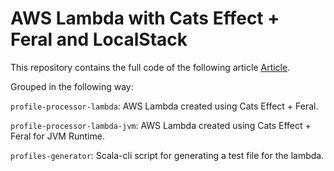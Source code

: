 
# AWS Lambda with Cats Effect + Feral and LocalStack

This repository contains the full code of the following article [Article](https://www.fullstack.com/labs/resources/blog/aws-lambda-with-cats-effect-feral-and-localstack).

Grouped in the following way:

`profile-processor-lambda`: AWS Lambda created using Cats Effect + Feral.

`profile-processor-lambda-jvm`: AWS Lambda created using Cats Effect + Feral for JVM Runtime.

`profiles-generator`: Scala-cli script for generating a test file for the lambda.
